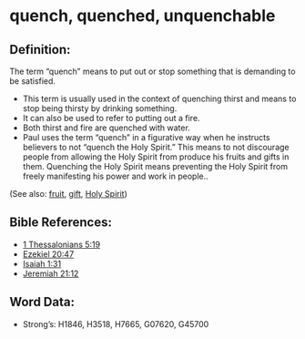 # quench, quenched, unquenchable

## Definition:

The term “quench” means to put out or stop something that is demanding to be satisfied.

* This term is usually used in the context of quenching thirst and means to stop being thirsty by drinking something.
* It can also be used to refer to putting out a fire.
* Both thirst and fire are quenched with water.
* Paul uses the term “quench” in a figurative way when he instructs believers to not “quench the Holy Spirit.” This means to not discourage people from allowing the Holy Spirit from produce his fruits and gifts in them. Quenching the Holy Spirit means preventing the Holy Spirit from freely manifesting his power and work in people..

(See also: [fruit](../other/fruit.md), [gift](../kt/gift.md), [Holy Spirit](../kt/holyspirit.md))

## Bible References:

* [1 Thessalonians 5:19](rc://en/tn/help/1th/05/19)
* [Ezekiel 20:47](rc://en/tn/help/ezk/20/47)
* [Isaiah 1:31](rc://en/tn/help/isa/01/31)
* [Jeremiah 21:12](rc://en/tn/help/jer/21/12)

## Word Data:

* Strong’s: H1846, H3518, H7665, G07620, G45700
